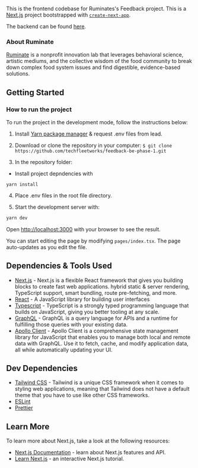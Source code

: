 This is the frontend codebase for Ruminates's Feedback project. This is a [Next.js](https://nextjs.org/) project bootstrapped with [`create-next-app`](https://github.com/vercel/next.js/tree/canary/packages/create-next-app).

The backend can be found [here](https://github.com/techfleetworks/feedback-be-phase-1). 

### About Ruminate
[Ruminate](https://www.letsruminate.org/) is a nonprofit innovation lab that leverages behavioral science, artistic mediums, and the collective wisdom of the food community to break down complex food system issues and find digestible, evidence-based solutions.

## Getting Started

### How to run the project

To run the project in the development mode, follow the instructions below:

1. Install [Yarn package manager](https://yarnpkg.com/) & request .env files from lead.

2. Download or clone the repository in your computer:
`$ git clone https://github.com/techfleetworks/feedback-be-phase-1.git`

3. In the repository folder: 
- Install project depndencies with
```
yarn install
```

4. Place .env files in the root file directory.

5. Start the development server with:

```bash
yarn dev
```

Open [http://localhost:3000](http://localhost:3000) with your browser to see the result.

You can start editing the page by modifying `pages/index.tsx`. The page auto-updates as you edit the file.

## Dependencies & Tools Used 

- [Next.js](https://nextjs.org/) - Next.js is a flexible React framework that gives you building blocks to create fast web applications. hybrid static & server rendering, TypeScript support, smart bundling, route pre-fetching, and more.
- [React](https://reactjs.org/) - A JavaScript library for building user interfaces
- [Typescript](https://www.typescriptlang.org/) - TypeScript is a strongly typed programming language that builds on JavaScript, giving you better tooling at any scale.
- [GraphQL](https://graphql.org/) - GraphQL is a query language for APIs and a runtime for fulfilling those queries with your existing data.
- [Apollo Client](https://www.apollographql.com/) - Apollo Client is a comprehensive state management library for JavaScript that enables you to manage both local and remote data with GraphQL. Use it to fetch, cache, and modify application data, all while automatically updating your UI.

## Dev Dependencies 

- [Tailwind CSS](https://tailwindcss.com/) - Tailwind is a unique CSS framework when it comes to styling web applications, meaning that Tailwind does not have a default theme that you have to use like other CSS frameworks.
- [ESLint](https://eslint.org/)
- [Prettier](https://prettier.io/)

## Learn More

To learn more about Next.js, take a look at the following resources:

- [Next.js Documentation](https://nextjs.org/docs) - learn about Next.js features and API.
- [Learn Next.js](https://nextjs.org/learn) - an interactive Next.js tutorial.
